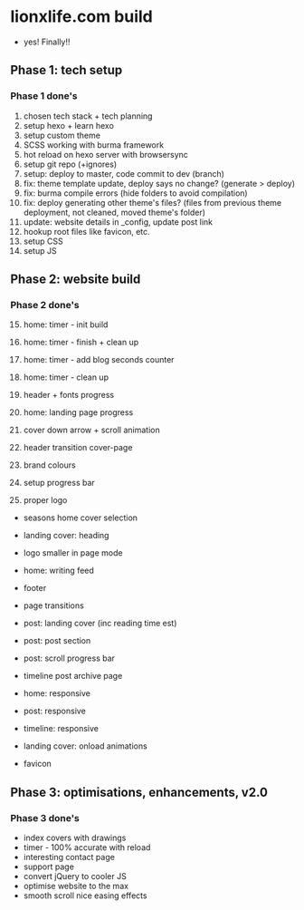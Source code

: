 # lionxlife.com build
* yes! Finally!!


## Phase 1: tech setup
### Phase 1 done's
1. chosen tech stack + tech planning
2. setup hexo + learn hexo
3. setup custom theme
4. SCSS working with burma framework
5. hot reload on hexo server with browsersync
6. setup git repo (+ignores)
7. setup: deploy to master, code commit to dev (branch)
8. fix: theme template update, deploy says no change? (generate > deploy)
9. fix: burma compile errors (hide folders to avoid compilation)
10. fix: deploy generating other theme's files? (files from previous theme deployment, not cleaned, moved theme's folder)
11. update: website details in _config, update post link
12. hookup root files like favicon, etc.
13. setup CSS
14. setup JS


## Phase 2: website build
### Phase 2 done's
15. home: timer - init build
16. home: timer - finish + clean up
17. home: timer - add blog seconds counter
18. home: timer - clean up
19. header + fonts progress
20. home: landing page progress
21. cover down arrow + scroll animation

22. header transition cover-page
23. brand colours
24. setup progress bar
25. proper logo


* seasons home cover selection
* landing cover: heading
* logo smaller in page mode

* home: writing feed
* footer
* page transitions
* post: landing cover (inc reading time est)
* post: post section
* post: scroll progress bar
* timeline post archive page
* home: responsive
* post: responsive
* timeline: responsive
* landing cover: onload animations
* favicon


## Phase 3: optimisations, enhancements, v2.0
### Phase 3 done's
* index covers with drawings
* timer - 100% accurate with reload
* interesting contact page
* support page
* convert jQuery to cooler JS
* optimise website to the max
* smooth scroll nice easing effects